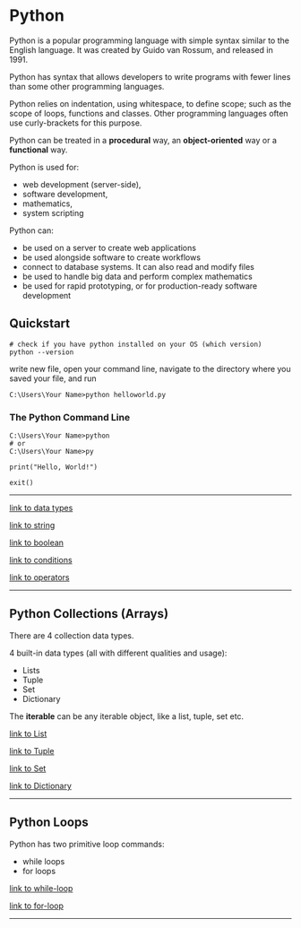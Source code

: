 # Python

Python is a popular programming language with simple syntax similar to the English language. It was created by Guido van Rossum, and released in 1991.     

Python has syntax that allows developers to write programs with fewer lines than some other programming languages.

Python relies on indentation, using whitespace, to define scope; such as the scope of loops, functions and classes. Other programming languages often use curly-brackets for this purpose.

Python can be treated in a **procedural** way, an **object-oriented** way or a **functional** way.


Python is used for:
- web development (server-side),
- software development,
- mathematics,
- system scripting

Python can:
- be used on a server to create web applications
- be used alongside software to create workflows
- connect to database systems. It can also read and modify files
- be used to handle big data and perform complex mathematics
- be used for rapid prototyping, or for production-ready software development


## Quickstart

```
# check if you have python installed on your OS (which version)
python --version
```
write new file, open your command line, navigate to the directory where you saved your file, and run

```
C:\Users\Your Name>python helloworld.py 
```

### The Python Command Line


```
C:\Users\Your Name>python 
# or
C:\Users\Your Name>py 

print("Hello, World!") 

exit() 
```

---

[link to data types](data-types.md)

[link to string](string.md)

[link to boolean](boolean.md)

[link to conditions](conditions.md)

[link to operators](operators.md)

---

## Python Collections (Arrays)

There are 4 collection data types.

4 built-in data types (all with different qualities and usage):
- Lists
- Tuple
- Set
- Dictionary

The **iterable** can be any iterable object, like a list, tuple, set etc.

[link to List](collections/list.md)

[link to Tuple](collections/tuple.md)

[link to Set](collections/sets.md)

[link to Dictionary](collections/dictionaries.md)

---


## Python Loops

Python has two primitive loop commands:

- while loops
- for loops

[link to while-loop](while-loop.md)

[link to for-loop](for-loop.md)

---

```py


```


```py


```
